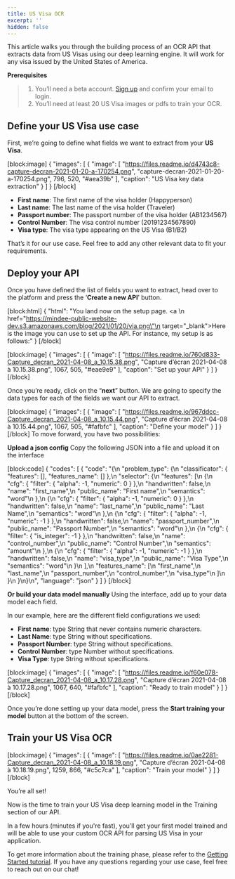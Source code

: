 ```yaml
---
title: US Visa OCR
excerpt: ''
hidden: false
---
```

This article walks you through the building process of an OCR API that extracts data from US Visas using our deep learning engine. It will work for any visa issued by the United States of America.  

 

 

**Prerequisites**
> 1. You’ll need a beta account. [Sign up](https://platform.mindee.com/signup)  and confirm your email to login.
> 2. You’ll need at least 20 US Visa images or pdfs to train your OCR.
 

 

## Define your US Visa use case
 

First, we’re going to define what fields we want to extract from your **US Visa**. 

 
[block:image]
{
  "images": [
    {
      "image": [
        "https://files.readme.io/d4743c8-capture-decran-2021-01-20-a-170254.png",
        "capture-decran-2021-01-20-a-170254.png",
        796,
        520,
        "#aea39b"
      ],
      "caption": "US Visa key data extraction"
    }
  ]
}
[/block]

 

 

  * **First name**: The first name of the visa holder (Happyperson)
  *  **Last name**: The last name of the visa holder (Traveler)
  *  **Passport number**: The passport number of the visa holder (AB1234567)
  *  **Control Number**:  The visa control number (20191234567890)
  *  **Visa type**: The visa type appearing on the US Visa (B1/B2)
  

 

That’s it for our use case. Feel free to add any other relevant data to fit your requirements.

 

 

## Deploy your API
 

Once you have defined the list of fields you want to extract, head over to the platform and press the ‘**Create a new API**’ button.

 


[block:html]
{
  "html": "You land now on the setup page. <a \n   href=\"https://mindee-public-website-dev.s3.amazonaws.com/blog/2021/01/20/via.png\"\n   target=\"_blank\">Here is the image</a> you can use to set up the API. For instance, my setup is as follows:"
}
[/block]

[block:image]
{
  "images": [
    {
      "image": [
        "https://files.readme.io/760d833-Capture_decran_2021-04-08_a_10.15.38.png",
        "Capture d’écran 2021-04-08 à 10.15.38.png",
        1067,
        505,
        "#eae9e9"
      ],
      "caption": "Set up your API"
    }
  ]
}
[/block]
 
 

Once you’re ready, click on the “**next**” button. We are going to specify the data types for each of the fields we want our API to extract.

 

[block:image]
{
  "images": [
    {
      "image": [
        "https://files.readme.io/967ddcc-Capture_decran_2021-04-08_a_10.15.44.png",
        "Capture d’écran 2021-04-08 à 10.15.44.png",
        1067,
        505,
        "#fafbfc"
      ],
      "caption": "Define your model"
    }
  ]
}
[/block]
To move forward, you have two possibilities:

**Upload a json config**
Copy the following JSON into a file and upload it on the interface


 
[block:code]
{
  "codes": [
    {
      "code": "{\n  \"problem_type\": {\n    \"classificator\": { \"features\": [], \"features_name\": [] },\n    \"selector\": {\n      \"features\": [\n        {\n          \"cfg\": { \"filter\": { \"alpha\": -1, \"numeric\": 0 } },\n          \"handwritten\": false,\n          \"name\": \"first_name\",\n          \"public_name\": \"First name\",\n          \"semantics\": \"word\"\n        },\n        {\n          \"cfg\": { \"filter\": { \"alpha\": -1, \"numeric\": 0 } },\n          \"handwritten\": false,\n          \"name\": \"last_name\",\n          \"public_name\": \"Last Name\",\n          \"semantics\": \"word\"\n        },\n        {\n          \"cfg\": { \"filter\": { \"alpha\": -1, \"numeric\": -1 } },\n          \"handwritten\": false,\n          \"name\": \"passport_number\",\n          \"public_name\": \"Passport Number\",\n          \"semantics\": \"word\"\n        },\n        {\n          \"cfg\": { \"filter\": { \"is_integer\": -1 } },\n          \"handwritten\": false,\n          \"name\": \"control_number\",\n          \"public_name\": \"Control Number\",\n          \"semantics\": \"amount\"\n        },\n        {\n          \"cfg\": { \"filter\": { \"alpha\": -1, \"numeric\": -1 } },\n          \"handwritten\": false,\n          \"name\": \"visa_type\",\n          \"public_name\": \"Visa Type\",\n          \"semantics\": \"word\"\n        }\n      ],\n      \"features_name\": [\n        \"first_name\",\n        \"last_name\",\n        \"passport_number\",\n        \"control_number\",\n        \"visa_type\"\n      ]\n    }\n  }\n}\n",
      "language": "json"
    }
  ]
}
[/block]
 

**Or build your data model manually**
Using the interface, add up to your data model each field.

 In our example, here are the different field configurations we used:


  * **First name**: type String that never contains numeric characters.
  * **Last Name**: type String without specifications. 
  * **Passport Number**: type String without specifications.
  * **Control Number**: type Number without specifications. 
  * **Visa Type**: type String without specifications.
  
[block:image]
{
  "images": [
    {
      "image": [
        "https://files.readme.io/f60e078-Capture_decran_2021-04-08_a_10.17.28.png",
        "Capture d’écran 2021-04-08 à 10.17.28.png",
        1067,
        640,
        "#fafbfc"
      ],
      "caption": "Ready to train model"
    }
  ]
}
[/block]
 

Once you’re done setting up your data model, press the **Start training your model** button at the bottom of the screen.

 

 

## Train your US Visa OCR
 
[block:image]
{
  "images": [
    {
      "image": [
        "https://files.readme.io/0ae2281-Capture_decran_2021-04-08_a_10.18.19.png",
        "Capture d’écran 2021-04-08 à 10.18.19.png",
        1259,
        866,
        "#c5c7ca"
      ],
      "caption": "Train your model"
    }
  ]
}
[/block]
 


 

 

You’re all set! 

 

Now is the time to train your US Visa deep learning model in the Training section of our API. 

 

 

In a few hours (minutes if you're fast), you’ll get your first model trained and will be able to use your custom OCR API for parsing US Visa in your application.

 

To get more information about the training phase, please refer to the  [Getting Started tutorial](doc:build-your-first-document-parsing-api). If you have any questions regarding your use case, feel free to reach out on our chat!